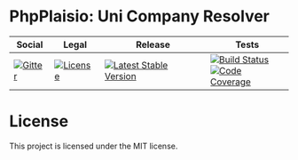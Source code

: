 # PhpPlaisio: Uni Company Resolver

<table>
<thead>
<tr>
<th>Social</th>
<th>Legal</th>
<th>Release</th>
<th>Tests</th>
</tr>
</thead>
<tbody>
<tr>
<td>
<a href="https://gitter.im/PhpPlaisio/PhpPlaisio"><img src="https://badges.gitter.im/PhpPlaisio/PhpPlaisio.svg" alt="Gitter"/></a>
</td>
<td>
<a href="https://packagist.org/packages/plaisio/company-resolver-uni"><img src="https://poser.pugx.org/plaisio/company-resolver-uni/license" alt="License"/></a>
</td>
<td>
<a href="https://packagist.org/packages/plaisio/company-resolver-uni"><img src="https://poser.pugx.org/plaisio/company-resolver-uni/v/stable" alt="Latest Stable Version"/></a>
</td>
<td>
<a href="https://github.com/PhpPlaisio/company-resolver-uni/actions/workflows/unit.yml"><img src="https://github.com/PhpPlaisio/company-resolver-uni/actions/workflows/unit.yml/badge.svg" alt="Build Status"/></a><br/>
<a href="https://codecov.io/gh/PhpPlaisio/company-resolver-uni"><img src="https://codecov.io/gh/PhpPlaisio/company-resolver-uni/branch/master/graph/badge.svg" alt="Code Coverage"/></a>
</td>
</tr>
</tbody>
</table>    

# License

This project is licensed under the MIT license.

